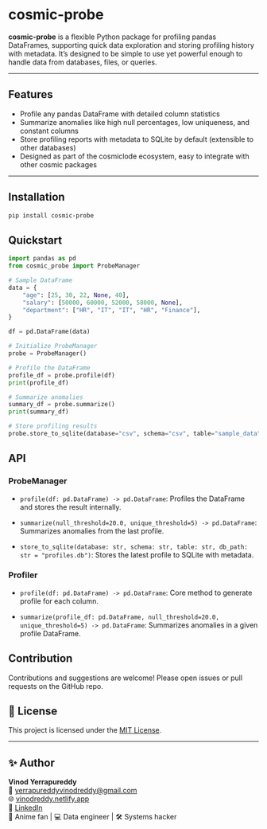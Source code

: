 # cosmic-probe

**cosmic-probe** is a flexible Python package for profiling pandas DataFrames, supporting quick data exploration and storing profiling history with metadata. It’s designed to be simple to use yet powerful enough to handle data from databases, files, or queries.

---

## Features

- Profile any pandas DataFrame with detailed column statistics
- Summarize anomalies like high null percentages, low uniqueness, and constant columns
- Store profiling reports with metadata to SQLite by default (extensible to other databases)
- Designed as part of the cosmiclode ecosystem, easy to integrate with other cosmic packages

---

## Installation

```bash
pip install cosmic-probe
```

## Quickstart

```python
import pandas as pd
from cosmic_probe import ProbeManager

# Sample DataFrame
data = {
    "age": [25, 30, 22, None, 40],
    "salary": [50000, 60000, 52000, 58000, None],
    "department": ["HR", "IT", "IT", "HR", "Finance"],
}

df = pd.DataFrame(data)

# Initialize ProbeManager
probe = ProbeManager()

# Profile the DataFrame
profile_df = probe.profile(df)
print(profile_df)

# Summarize anomalies
summary_df = probe.summarize()
print(summary_df)

# Store profiling results
probe.store_to_sqlite(database="csv", schema="csv", table="sample_data")
```

## API

### ProbeManager

- `profile(df: pd.DataFrame) -> pd.DataFrame`: Profiles the DataFrame and stores the result internally.

- `summarize(null_threshold=20.0, unique_threshold=5) -> pd.DataFrame`: Summarizes anomalies from the last profile.

- `store_to_sqlite(database: str, schema: str, table: str, db_path: str = "profiles.db")`: Stores the latest profile to SQLite with metadata.

### Profiler

- `profile(df: pd.DataFrame) -> pd.DataFrame`: Core method to generate profile for each column.

- `summarize(profile_df: pd.DataFrame, null_threshold=20.0, unique_threshold=5) -> pd.DataFrame`: Summarizes anomalies in a given profile DataFrame.

## Contribution

Contributions and suggestions are welcome! Please open issues or pull requests on the GitHub repo.

## 📝 License

This project is licensed under the [MIT License](LICENSE).

---

## ✨ Author

**Vinod Yerrapureddy**  
📧 [yerrapureddyvinodreddy@gmail.com](mailto:yerrapureddyvinodreddy@gmail.com)  
🌐 [vinodreddy.netlify.app](https://vinodreddy.netlify.app)  
🔗 [LinkedIn](https://www.linkedin.com/in/vinod-yerrapureddy-264938161/)  
🍥 Anime fan | 💻 Data engineer | 🛠️ Systems hacker
